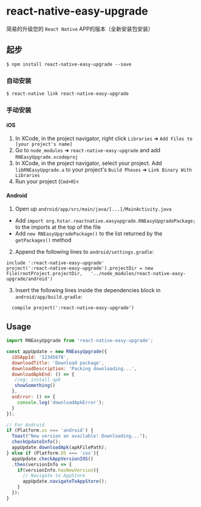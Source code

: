 # react-native-easy-upgrade

简易的升级您的 `React Native` APP的版本（全新安装包安装）

## 起步

`$ npm install react-native-easy-upgrade --save`

### 自动安装

`$ react-native link react-native-easy-upgrade`

### 手动安装
#### iOS

1. In XCode, in the project navigator, right click `Libraries` ➜ `Add Files to [your project's name]`
2. Go to `node_modules` ➜ `react-native-easy-upgrade` and add `RNEasyUpgrade.xcodeproj`
3. In XCode, in the project navigator, select your project. Add `libRNEasyUpgrade.a` to your project's `Build Phases` ➜ `Link Binary With Libraries`
4. Run your project (`Cmd+R`)<

#### Android

1. Open up `android/app/src/main/java/[...]/MainActivity.java`
- Add `import org.hstar.reactnative.easyupgrade.RNEasyUpgradePackage;` to the imports at the top of the file
- Add `new RNEasyUpgradePackage()` to the list returned by the `getPackages()` method

2. Append the following lines to `android/settings.gradle`:
```
include ':react-native-easy-upgrade'
project(':react-native-easy-upgrade').projectDir = new File(rootProject.projectDir,   '../node_modules/react-native-easy-upgrade/android')
```

3. Insert the following lines inside the dependencies block in `android/app/build.gradle`:
```
  compile project(':react-native-easy-upgrade')
```
## Usage

```javascript
import RNEasyUpgrade from 'react-native-easy-upgrade';

const appUpdate = new RNEasyUpgrade({
  iOSAppId: '12345678',
  downloadTitle: 'Download package',
  downloadDescription: 'Packing downloading...',
  downloadApkEnd: () => {
   //eg: install apk
   showSomething()
  },
  onError: () => {
    console.log('downloadApkError');
  }
});

// For Android
if (Platform.os === 'android') {
  Toast("New version an available! Downloading...");
  checkUpdateInfo();
  appUpdate.downloadApk(apkFilePath);
} else if (Platform.OS === 'ios'){
  appUpdate.checkAppVersionIOS()
  .then(versionInfo => {
    if(versionInfo.hasNewVersion){
      // Navigate to AppStore
      appUpdate.navigateToAppStore();
    }
  });
}
```
